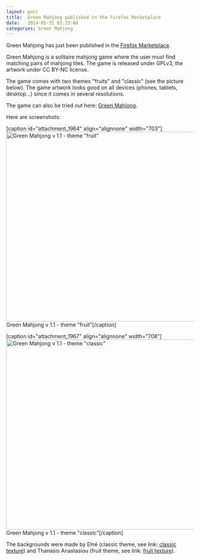 ```yaml
---
layout: post
title:  Green Mahjong published in the Firefox Marketplace
date:   2014-05-31 02:15:00
categories: Green Mahjong
---
```

Green Mahjong has just been published in the <a href="https://marketplace.firefox.com/app/green-mahjong">Firefox Marketplace</a>. 

Green Mahjong is a solitaire mahjong game where the user must find matching pairs of mahjong tiles. The game is released under GPLv3, the artwork under CC BY-NC license. 

The game comes with two themes "fruits" and "classic" (see the picture below). The game artwork looks good on all devices (phones, tablets, desktop...) since it comes in several resolutions.

The game can  also be tried out here: <a href="http://daniel-beck.org/greenmahjong">Green Mahjong</a>.

Here are screenshots:

[caption id="attachment_1964" align="alignnone" width="703"]<a href="http://daniel-beck.org/wp-content/uploads/2014/05/GreenMahjongFruits.png"><img src="http://daniel-beck.org/wp-content/uploads/2014/05/GreenMahjongFruits.png" alt="Green Mahjong v 1.1 - theme &quot;fruit&quot;" width="703" height="508" class="size-full wp-image-1964" /></a> Green Mahjong v 1.1 - theme "fruit"[/caption]

[caption id="attachment_1967" align="alignnone" width="708"]<a href="http://daniel-beck.org/wp-content/uploads/2014/05/GreenMahjongClassic.png"><img src="http://daniel-beck.org/wp-content/uploads/2014/05/GreenMahjongClassic.png" alt="Green Mahjong v 1.1 - theme &quot;classic&quot;" width="708" height="509" class="size-full wp-image-1967" /></a> Green Mahjong v 1.1 - theme "classic"[/caption]

The backgrounds were made by Elné (classic theme, see link: <a href="https://www.flickr.com/photos/neighya/8621556892">classic texture</a>) and Thanasis Anastasiou (fruit theme, see link: <a href="https://www.flickr.com/photos/nasos3/4057918728">fruit texture</a>).
